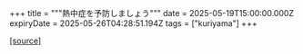 +++
title = """熱中症を予防しましょう"""
date = 2025-05-19T15:00:00.000Z
expiryDate = 2025-05-26T04:28:51.194Z
tags = ["kuriyama"]
+++


[[source]](https://www.town.kuriyama.hokkaido.jp/soshiki/38/27264.html)
